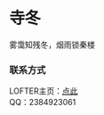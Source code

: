 ﻿<html>
  <head/>
  <body>
<h1>寺冬</h1>
雾霭知残冬，烟雨锁秦楼
<h3>联系方式</h3>
LOFTER主页：<a href="https://16067566.lofter.com">点此</a><br>
QQ：2384923061
  </body>
</html>
